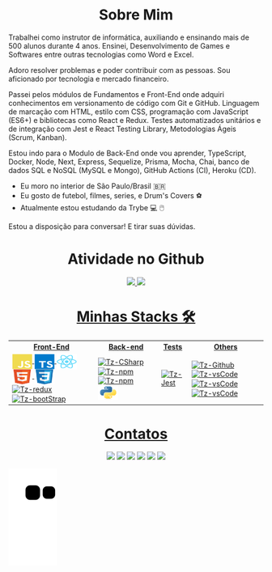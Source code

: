<!--
## console.log("Hello World, Eu sou a Thiago Lopes Apaixonado por Tecnologia 😎")
-->
<!-- <p align='center'>
  <img src='https://readme-typing-svg.herokuapp.com?color=%2322D2F7&size=24&center=true&lines=Hi+there!!+%F0%9F%91%8B;Welcome+to+my+GitHub!'/>
</p> -->

 <p align='center'>
  <h1 align='center'>Sobre Mim</h1>
 </p>
 
 <p>
Trabalhei como instrutor de informática, auxiliando e ensinando mais de 500 alunos durante 4 anos. Ensinei, Desenvolvimento de Games e Softwares entre outras tecnologias como Word e Excel.

Adoro resolver problemas e poder contribuir com as pessoas. Sou aficionado por tecnologia e mercado financeiro.

Passei pelos módulos de Fundamentos e Front-End onde adquiri conhecimentos em versionamento de código com Git e GitHub. Linguagem de marcação com HTML, estilo com CSS, programação com JavaScript (ES6+) e bibliotecas como React e Redux. Testes automatizados unitários e de integração com Jest e React Testing Library, Metodologias Ágeis (Scrum, Kanban).

Estou indo para o Modulo de Back-End onde vou aprender, TypeScript, Docker, Node, Next, Express, Sequelize, Prisma, Mocha, Chai, banco de dados SQL e NoSQL (MySQL e Mongo), GitHub Actions (CI), Heroku (CD).
  
- Eu moro no interior de São Paulo/Brasil 🇧🇷
- Eu gosto de futebol, filmes, series, e Drum's Covers  ⚽
- Atualmente estou estudando da Trybe 💻 🖱️

Estou a disposição para conversar! E tirar suas dúvidas.
</p>

 <p align='center'>
  <h1 align='center'>Atividade no Github</h1>
 </p>
 
<div align="center">
  <a href="https://github.com/ThiagoFdaSLopes">
  <img height="140em" src="https://github-readme-stats.vercel.app/api?username=ThiagoFdaSLopes&show_icons=true&theme=radical&include_all_commits=true&count_private=true"/>
  <img height="140em" src="https://github-readme-stats.vercel.app/api/top-langs/?username=ThiagoFdaSLopes&layout=compact&langs_count=7&theme=radical"/>
</div>

 <p align='center'>
  <h1 align='center'>Minhas Stacks 🛠️</h1>
 </p>
<div style="display: inline_block;" align="center">
<table>
  <tr>
    <th>Front-End</th>
    <th>Back-end</th>
    <th>Tests</th>
    <th>Others</th>
  </tr>
  <tr>
    <td>
      <img align="center" alt="Tz-Js" height="30" width="40" src="https://raw.githubusercontent.com/devicons/devicon/master/icons/javascript/javascript-plain.svg">
      <img align="center" alt="Tz-Ts" height="30" width="40" src="https://raw.githubusercontent.com/devicons/devicon/master/icons/typescript/typescript-plain.svg">
      <img align="center" alt="Tz-React" height="30" width="40" src="https://raw.githubusercontent.com/devicons/devicon/master/icons/react/react-original.svg">
      <img align="center" alt="Tz-HTML" height="30" width="40" src="https://raw.githubusercontent.com/devicons/devicon/master/icons/html5/html5-original.svg">
      <img align="center" alt="Tz-CSS" height="30" width="40" src="https://raw.githubusercontent.com/devicons/devicon/master/icons/css3/css3-original.svg">
      <img align="center" alt="Tz-redux" height="30" width="40" src="https://cdn.jsdelivr.net/gh/devicons/devicon/icons/redux/redux-original.svg">
      <img align="center" alt="Tz-bootStrap" height="30" width="40" src="https://cdn.jsdelivr.net/gh/devicons/devicon/icons/bootstrap/bootstrap-original.svg">
    </td>
    <td>
       <img align="center" alt="Tz-CSharp" height="30" width="40" src="https://cdn.jsdelivr.net/gh/devicons/devicon/icons/csharp/csharp-original.svg">
       <img align="center" alt="Tz-npm" height="30" width="40" src="https://cdn.jsdelivr.net/gh/devicons/devicon/icons/npm/npm-original-wordmark.svg">
       <img align="center" alt="Tz-npm" height="30" width="40" src="https://cdn.jsdelivr.net/gh/devicons/devicon/icons/docker/docker-original-wordmark.svg">
       <img align="center" alt="Tz-Python" height="30" width="40" src="https://raw.githubusercontent.com/devicons/devicon/master/icons/python/python-original.svg">
    </td>
    <td>
       <img align="center" alt="Tz-Jest" height="30" width="40" src="https://cdn.jsdelivr.net/gh/devicons/devicon/icons/jest/jest-plain.svg">
    </td>
    <td>
       <img align="center" alt="Tz-Github" height="30" width="40" src="https://cdn.jsdelivr.net/gh/devicons/devicon/icons/github/github-original.svg">
       <img align="center" alt="Tz-vsCode" height="30" width="40" src="https://cdn.jsdelivr.net/gh/devicons/devicon/icons/vscode/vscode-original.svg">
       <img align="center" alt="Tz-vsCode" height="30" width="40" src="https://cdn.jsdelivr.net/gh/devicons/devicon/icons/bash/bash-plain.svg">
      <img align="center" alt="Tz-vsCode" height="30" width="40" src="https://cdn.jsdelivr.net/gh/devicons/devicon/icons/git/git-original.svg">
    </td>
  </tr>
</table>

</table>
</div>
  
   <p align='center'>
   <h1 align='center'>Contatos</h1>
   </p>
  <div align="center">
  <a href="https://www.youtube.com/tornadozer0" target="_blank"><img src="https://img.shields.io/badge/YouTube-FF0000?style=for-the-badge&logo=youtube&logoColor=white"></a>
  <a href="https://instagram.com/thiago_franciscolopes" target="_blank"><img src="https://img.shields.io/badge/-Instagram-%23E4405F?style=for-the-badge&logo=instagram&logoColor=white" target="_blank"></a>
 	<a href="https://www.twitch.tv/tornadozer0" target="_blank"><img src="https://img.shields.io/badge/Twitch-9146FF?style=for-the-badge&logo=twitch&logoColor=white" target="_blank"></a>
 <a href="https://discord.gg/hWF7pdS3jM" target="_blank"><img src="https://img.shields.io/badge/Discord-7289DA?style=for-the-badge&logo=discord&logoColor=white" target="_blank"></a> 
  <a href = "mailto:programadorthiagolopes@gmail.com"><img src="https://img.shields.io/badge/-Gmail-%23333?style=for-the-badge&logo=gmail&logoColor=white" target="_blank"></a>
  <a href="https://www.linkedin.com/in/thiago-lopes-dev-/" target="_blank"><img src="https://img.shields.io/badge/-LinkedIn-%230077B5?style=for-the-badge&logo=linkedin&logoColor=white" target="_blank"></a> 
  </div>

![Snake animation](https://github.com/ThiagoFdaSLopes/ThiagoFdaSLopes/blob/output/github-contribution-grid-snake.svg)

